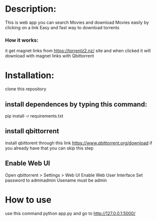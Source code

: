 # Description:
This is web app you can search Movies and download Movies easily by clicking on a link
Easy and fast way to download torrents
### How it works:
it get magnet links from https://torrentz2.nz/ site and when clicked it will download with magnet links with Qbittorrent 
# Installation:
clone this repository
## install dependences by typing this command:
pip install -r requirements.txt
## install qbittorrent
install qbittorent through this link https://www.qbittorrent.org/download 
if you already have that you can skip this step
## Enable Web UI
Open qbittorrent > Settings > Web UI  Enable Web User Interface Set password to adminadmin
Usename must be admin
# How to use
use this command python app.py
and go to http://127.0.0.1:5000/
